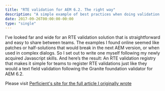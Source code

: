 ```yaml
---
title: "RTE validation for AEM 6.2. The right way"
description: "A simple example of best practices when doing validation on RTE for AEM 6.2"
date: 2017-09-26T00:00:00-00:00
type: "single"
---
```


I've looked far and wide for an RTE validation solution that is straightforward and easy to share between teams. The examples I found online seemed like patches or half-solutions that would break in the next AEM version, or when used in complex dialogs. So I set out to write one myself following my newly acquired Javascript skills. And here’s the result: An RTE validation registry that makes it simple for teams to register RTE validations just like they would a text field validation following the Granite foundation validator for AEM 6.2.

Please visit [Perficient's site for the full article I originally wrote](https://blogs.perficient.com/adobe/2017/09/26/rte-validation-for-aem-6-2-the-right-way/)